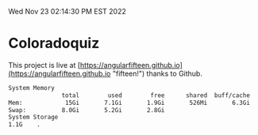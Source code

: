 Wed Nov 23 02:14:30 PM EST 2022

# Coloradoquiz


This project is live at [https://angularfifteen.github.io](https://angularfifteen.github.io "fifteen!") thanks to Github.

```bash
System Memory
               total        used        free      shared  buff/cache   available
Mem:            15Gi       7.1Gi       1.9Gi       526Mi       6.3Gi       7.3Gi
Swap:          8.0Gi       5.2Gi       2.8Gi
System Storage
1.1G	.
```
```bash
